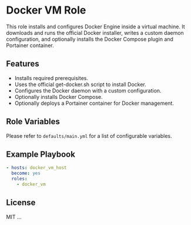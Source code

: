 # Docker VM Role

This role installs and configures Docker Engine inside a virtual machine. It downloads and runs the official Docker installer, writes a custom daemon configuration, and optionally installs the Docker Compose plugin and Portainer container.

## Features
- Installs required prerequisites.
- Uses the official get-docker.sh script to install Docker.
- Configures the Docker daemon with a custom configuration.
- Optionally installs Docker Compose.
- Optionally deploys a Portainer container for Docker management.

## Role Variables
Please refer to `defaults/main.yml` for a list of configurable variables.

## Example Playbook
```yaml
- hosts: docker_vm_host
  become: yes
  roles:
    - docker_vm
```

## License
MIT
...
